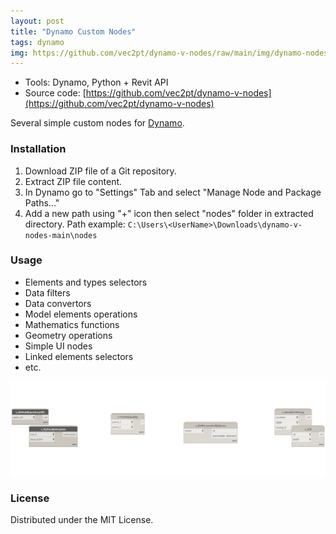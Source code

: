 ```yaml
---
layout: post
title: "Dynamo Custom Nodes"
tags: dynamo
img: https://github.com/vec2pt/dynamo-v-nodes/raw/main/img/dynamo-nodes.png
---
```


- Tools: Dynamo, Python + Revit API
- Source code: [https://github.com/vec2pt/dynamo-v-nodes](https://github.com/vec2pt/dynamo-v-nodes)

Several simple custom nodes for [Dynamo](https://dynamobim.org).

### Installation

1. Download ZIP file of a Git repository.
2. Extract ZIP file content.
3. In Dynamo go to "Settings" Tab and select "Manage Node and Package Paths..."
4. Add a new path using "+" icon then select "nodes" folder in extracted directory. Path example: `C:\Users\<UserName>\Downloads\dynamo-v-nodes-main\nodes`

### Usage

- Elements and types selectors
- Data filters
- Data convertors
- Model elements operations
- Mathematics functions
- Geometry operations
- Simple UI nodes
- Linked elements selectors
- etc.

![dynamo-nodes1.png](https://github.com/vec2pt/dynamo-v-nodes/raw/main/img/dynamo-nodes1.png)

### License

Distributed under the MIT License.
